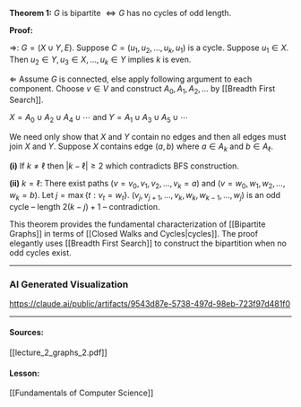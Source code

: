 **Theorem 1:** $G$ is bipartite $\Leftrightarrow G$ has no cycles of odd length.

**Proof:** 

$\Rightarrow$: $G = (X \cup Y, E)$. Suppose $C = (u_1, u_2, \ldots, u_k, u_1)$ is a cycle. Suppose $u_1 \in X$. Then $u_2 \in Y, u_3 \in X, \ldots, u_k \in Y$ implies $k$ is even.

$\Leftarrow$ Assume $G$ is connected, else apply following argument to each component. Choose $v \in V$ and construct $A_0, A_1, A_2, \ldots$ by [[Breadth First Search]].

$X = A_0 \cup A_2 \cup A_4 \cup \cdots$ and $Y = A_1 \cup A_3 \cup A_5 \cup \cdots$

We need only show that $X$ and $Y$ contain no edges and then all edges must join $X$ and $Y$. Suppose $X$ contains edge $(a,b)$ where $a \in A_k$ and $b \in A_\ell$.

**(i)** If $k \neq \ell$ then $|k - \ell| \geq 2$ which contradicts BFS construction.

**(ii)** $k = \ell$: There exist paths $(v = v_0, v_1, v_2, \ldots, v_k = a)$ and $(v = w_0, w_1, w_2, \ldots, w_k = b)$. Let $j = \max\{t : v_t = w_t\}$. $(v_j, v_{j+1}, \ldots, v_k, w_k, w_{k-1}, \ldots, w_j)$ is an odd cycle – length $2(k - j) + 1$ – contradiction.

This theorem provides the fundamental characterization of [[Bipartite Graphs]] in terms of [[Closed Walks and Cycles|cycles]]. The proof elegantly uses [[Breadth First Search]] to construct the bipartition when no odd cycles exist.

---

###  AI Generated Visualization
https://claude.ai/public/artifacts/9543d87e-5738-497d-98eb-723f97d481f0

---
#### Sources:
[[lecture_2_graphs_2.pdf]]
#### Lesson:
[[Fundamentals of Computer Science]]